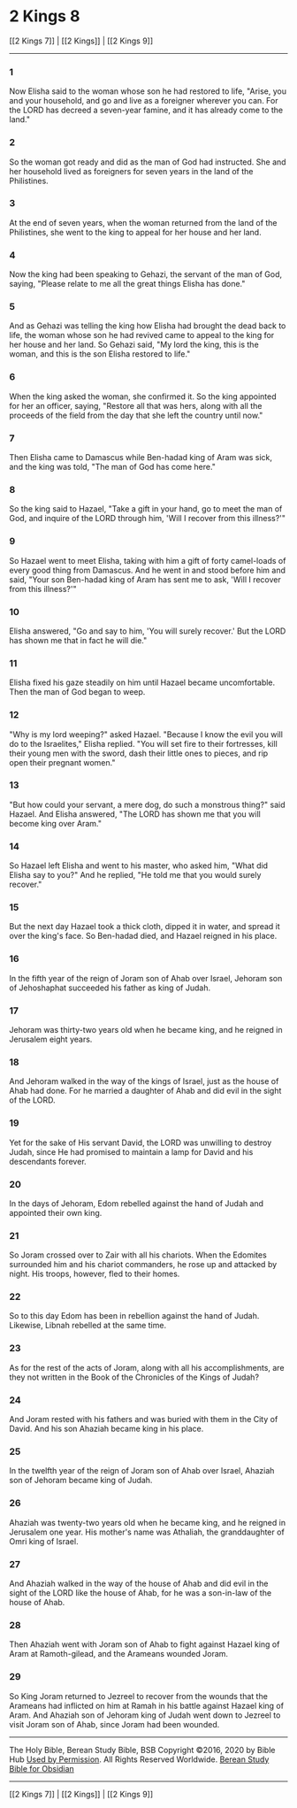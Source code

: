# 2 Kings 8

[[2 Kings 7]] | [[2 Kings]] | [[2 Kings 9]]

---

### 1
Now Elisha said to the woman whose son he had restored to life, "Arise, you and your household, and go and live as a foreigner wherever you can. For the LORD has decreed a seven-year famine, and it has already come to the land."

### 2
So the woman got ready and did as the man of God had instructed. She and her household lived as foreigners for seven years in the land of the Philistines.

### 3
At the end of seven years, when the woman returned from the land of the Philistines, she went to the king to appeal for her house and her land.

### 4
Now the king had been speaking to Gehazi, the servant of the man of God, saying, "Please relate to me all the great things Elisha has done."

### 5
And as Gehazi was telling the king how Elisha had brought the dead back to life, the woman whose son he had revived came to appeal to the king for her house and her land. So Gehazi said, "My lord the king, this is the woman, and this is the son Elisha restored to life."

### 6
When the king asked the woman, she confirmed it. So the king appointed for her an officer, saying, "Restore all that was hers, along with all the proceeds of the field from the day that she left the country until now."

### 7
Then Elisha came to Damascus while Ben-hadad king of Aram was sick, and the king was told, "The man of God has come here."

### 8
So the king said to Hazael, "Take a gift in your hand, go to meet the man of God, and inquire of the LORD through him, 'Will I recover from this illness?'"

### 9
So Hazael went to meet Elisha, taking with him a gift of forty camel-loads of every good thing from Damascus. And he went in and stood before him and said, "Your son Ben-hadad king of Aram has sent me to ask, 'Will I recover from this illness?'"

### 10
Elisha answered, "Go and say to him, 'You will surely recover.' But the LORD has shown me that in fact he will die."

### 11
Elisha fixed his gaze steadily on him until Hazael became uncomfortable. Then the man of God began to weep.

### 12
"Why is my lord weeping?" asked Hazael. "Because I know the evil you will do to the Israelites," Elisha replied. "You will set fire to their fortresses, kill their young men with the sword, dash their little ones to pieces, and rip open their pregnant women."

### 13
"But how could your servant, a mere dog, do such a monstrous thing?" said Hazael. And Elisha answered, "The LORD has shown me that you will become king over Aram."

### 14
So Hazael left Elisha and went to his master, who asked him, "What did Elisha say to you?" And he replied, "He told me that you would surely recover."

### 15
But the next day Hazael took a thick cloth, dipped it in water, and spread it over the king's face. So Ben-hadad died, and Hazael reigned in his place.

### 16
In the fifth year of the reign of Joram son of Ahab over Israel, Jehoram son of Jehoshaphat succeeded his father as king of Judah.

### 17
Jehoram was thirty-two years old when he became king, and he reigned in Jerusalem eight years.

### 18
And Jehoram walked in the way of the kings of Israel, just as the house of Ahab had done. For he married a daughter of Ahab and did evil in the sight of the LORD.

### 19
Yet for the sake of His servant David, the LORD was unwilling to destroy Judah, since He had promised to maintain a lamp for David and his descendants forever.

### 20
In the days of Jehoram, Edom rebelled against the hand of Judah and appointed their own king.

### 21
So Joram crossed over to Zair with all his chariots. When the Edomites surrounded him and his chariot commanders, he rose up and attacked by night. His troops, however, fled to their homes.

### 22
So to this day Edom has been in rebellion against the hand of Judah. Likewise, Libnah rebelled at the same time.

### 23
As for the rest of the acts of Joram, along with all his accomplishments, are they not written in the Book of the Chronicles of the Kings of Judah?

### 24
And Joram rested with his fathers and was buried with them in the City of David. And his son Ahaziah became king in his place.

### 25
In the twelfth year of the reign of Joram son of Ahab over Israel, Ahaziah son of Jehoram became king of Judah.

### 26
Ahaziah was twenty-two years old when he became king, and he reigned in Jerusalem one year. His mother's name was Athaliah, the granddaughter of Omri king of Israel.

### 27
And Ahaziah walked in the way of the house of Ahab and did evil in the sight of the LORD like the house of Ahab, for he was a son-in-law of the house of Ahab.

### 28
Then Ahaziah went with Joram son of Ahab to fight against Hazael king of Aram at Ramoth-gilead, and the Arameans wounded Joram.

### 29
So King Joram returned to Jezreel to recover from the wounds that the Arameans had inflicted on him at Ramah in his battle against Hazael king of Aram. And Ahaziah son of Jehoram king of Judah went down to Jezreel to visit Joram son of Ahab, since Joram had been wounded.

---

The Holy Bible, Berean Study Bible, BSB
Copyright ©2016, 2020 by Bible Hub
[Used by Permission](https://berean.bible/terms.htm). All Rights Reserved Worldwide.
[Berean Study Bible for Obsidian](https://github.com/gapmiss/berean-study-bible-for-obsidian)

---

[[2 Kings 7]] | [[2 Kings]] | [[2 Kings 9]]

